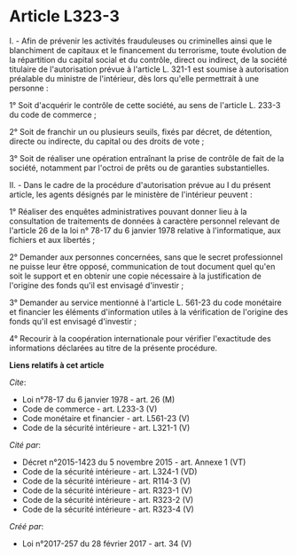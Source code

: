 # Article L323-3

I. - Afin de prévenir les activités frauduleuses ou criminelles ainsi que le blanchiment de capitaux et le financement du
terrorisme, toute évolution de la répartition du capital social et du contrôle, direct ou indirect, de la société titulaire
de l'autorisation prévue à l'article L. 321-1 est soumise à autorisation préalable du ministre de l'intérieur, dès lors
qu'elle permettrait à une personne : 

1° Soit d'acquérir le contrôle de cette société, au sens de l'article L. 233-3 du code de commerce ; 

2° Soit de franchir un ou plusieurs seuils, fixés par décret, de détention, directe ou indirecte, du capital ou des droits de
vote ; 

3° Soit de réaliser une opération entraînant la prise de contrôle de fait de la société, notamment par l'octroi de prêts ou
de garanties substantielles. 

II. - Dans le cadre de la procédure d'autorisation prévue au I du présent article, les agents désignés par le ministère de
l'intérieur peuvent : 

1° Réaliser des enquêtes administratives pouvant donner lieu à la consultation de traitements de données à caractère
personnel relevant de l'article 26 de la loi n° 78-17 du 6 janvier 1978 relative à l'informatique, aux fichiers et aux
libertés ; 

2° Demander aux personnes concernées, sans que le secret professionnel ne puisse leur être opposé, communication de tout
document quel qu'en soit le support et en obtenir une copie nécessaire à la justification de l'origine des fonds qu'il est
envisagé d'investir ; 

3° Demander au service mentionné à l'article L. 561-23 du code monétaire et financier les éléments d'information utiles à la
vérification de l'origine des fonds qu'il est envisagé d'investir ; 

4° Recourir à la coopération internationale pour vérifier l'exactitude des informations déclarées au titre de la présente
procédure.

**Liens relatifs à cet article**

_Cite_:

  - Loi n°78-17 du 6 janvier 1978 - art. 26 (M)
  - Code de commerce - art. L233-3 (V)
  - Code monétaire et financier - art. L561-23 (V)
  - Code de la sécurité intérieure - art. L321-1 (V)

_Cité par_:

  - Décret n°2015-1423 du 5 novembre 2015 - art. Annexe 1 (VT)
  - Code de la sécurité intérieure - art. L324-1 (VD)
  - Code de la sécurité intérieure - art. R114-3 (V)
  - Code de la sécurité intérieure - art. R323-1 (V)
  - Code de la sécurité intérieure - art. R323-2 (V)
  - Code de la sécurité intérieure - art. R323-4 (V)

_Créé par_:

  - Loi n°2017-257 du 28 février 2017 - art. 34 (V)
